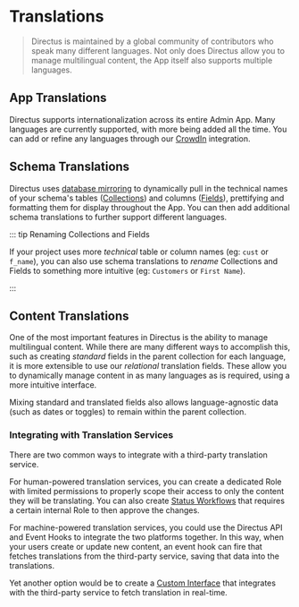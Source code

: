 # Translations

> Directus is maintained by a global community of contributors who speak many different languages. Not only does Directus allow you to manage multilingual content, the App itself also supports multiple languages.

## App Translations

Directus supports internationalization across its entire Admin App. Many languages are currently supported, with more being added all the time. You can add or refine any languages through our [CrowdIn](https://locales.directus.io/) integration.

## Schema Translations

Directus uses [database mirroring](/concepts/databases/#database-mirroring) to dynamically pull in the technical names of your schema's tables ([Collections](/concepts/collections/)) and columns ([Fields](/concepts/fields/)), prettifying and formatting them for display throughout the App. You can then add additional schema translations to further support different languages.

::: tip Renaming Collections and Fields

If your project uses more _technical_ table or column names (eg: `cust` or `f_name`), you can also use schema translations to _rename_ Collections and Fields to something more intuitive (eg: `Customers` or `First Name`).

:::

## Content Translations

One of the most important features in Directus is the ability to manage multilingual content. While there are many different ways to accomplish this, such as creating _standard_ fields in the parent collection for each language, it is more extensible to use our _relational_ translation fields. These allow you to dynamically manage content in as many languages as is required, using a more intuitive interface.

Mixing standard and translated fields also allows language-agnostic data (such as dates or toggles) to remain within the parent collection.

### Integrating with Translation Services

There are two common ways to integrate with a third-party translation service.

For human-powered translation services, you can create a dedicated Role with limited permissions to properly scope their access to only the content they will be translating. You can also create [Status Workflows](#) that requires a certain internal Role to then approve the changes.

For machine-powered translation services, you could use the Directus API and Event Hooks to integrate the two platforms together. In this way, when your users create or update new content, an event hook can fire that fetches translations from the third-party service, saving that data into the translations.

Yet another option would be to create a [Custom Interface](#) that integrates with the third-party service to fetch translation in real-time.
